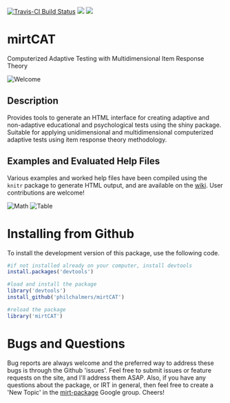 [![Travis-CI Build Status](https://travis-ci.com/philchalmers/mirtCAT.svg?branch=master)](https://travis-ci.com/philchalmers/mirtCAT) [![](http://www.r-pkg.org/badges/version/mirtCAT)](https://www.r-pkg.org:443/pkg/mirtCAT) [![](http://cranlogs.r-pkg.org/badges/grand-total/mirtCAT)](https://CRAN.R-project.org/package=mirtCAT)

# mirtCAT

Computerized Adaptive Testing with Multidimensional Item Response Theory

![Welcome](vignettes/01-Welcome.jpg)

## Description

Provides tools to generate an HTML interface for creating adaptive
and non-adaptive educational and psychological tests using the shiny
package. Suitable for applying unidimensional and multidimensional
computerized adaptive tests using item response theory methodology.

## Examples and Evaluated Help Files

Various examples and worked help files have been compiled using the `knitr` package to generate
HTML output, and are available on the [wiki](https://github.com/philchalmers/mirtCAT/wiki).
User contributions are welcome!

![Math](vignettes/04-Math_stem_Question.jpg)
![Table](vignettes/05-Table_stem_question.jpg)

# Installing from Github

To install the development version of this package, use the following code.

```r
#if not installed already on your computer, install devtools
install.packages('devtools')

#load and install the package
library('devtools')
install_github('philchalmers/mirtCAT')

#reload the package
library('mirtCAT')
```

# Bugs and Questions

Bug reports are always welcome and the preferred way to address these bugs is through
the Github 'issues'. Feel free to submit issues or feature requests on the site, and I'll
address them ASAP. Also, if you have any questions about the package, or IRT in general, then
feel free to create a 'New Topic' in the
[mirt-package](https://groups.google.com/forum/#!forum/mirt-package) Google group. Cheers!
